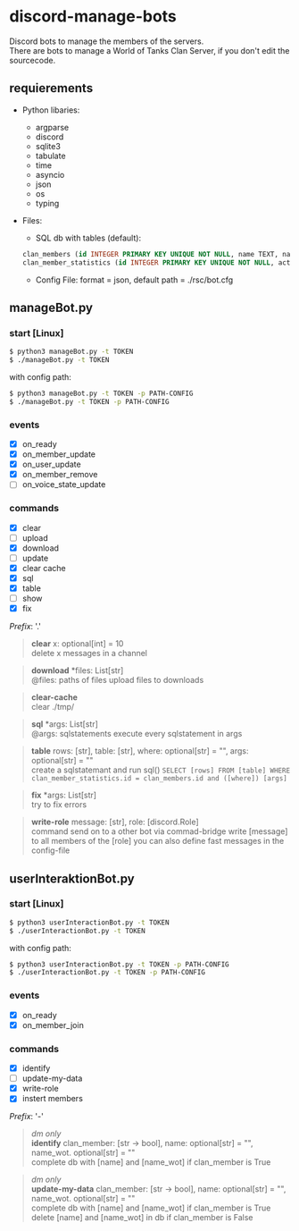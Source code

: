 # discord-manage-bots
Discord bots to manage the members of the servers.  
There are bots to manage a World of Tanks Clan Server, if you don't edit the sourcecode.

## requierements
- Python libaries:
  - argparse
  - discord
  - sqlite3
  - tabulate
  - time
  - asyncio
  - json
  - os
  - typing

- Files:
  - SQL db with tables (default):
  ```sql
  clan_members (id INTEGER PRIMARY KEY UNIQUE NOT NULL, name TEXT, name_discord TEXT, name_displayed TEXT, name_wot TEXT, identification   INTEGER DEFAULT 0)
  clan_member_statistics (id INTEGER PRIMARY KEY UNIQUE NOT NULL, active_days INTEGER DEFAULT 0, missed_extra_invitations INTEGER DEFAULT 0, last_active_date TEXT DEFAULT '', number_of_warnings INTEGER DEFAULT 0)
  ```
  - Config File: format = json, default path = ./rsc/bot.cfg

## manageBot.py

### start [Linux]
```sh
$ python3 manageBot.py -t TOKEN
$ ./manageBot.py -t TOKEN
```
with config path:
```sh
$ python3 manageBot.py -t TOKEN -p PATH-CONFIG
$ ./manageBot.py -t TOKEN -p PATH-CONFIG
```
### events

- [x] on_ready  
- [x] on_member_update  
- [x] on_user_update  
- [x] on_member_remove  
- [ ] on_voice_state_update  

### commands
  
- [x] clear  
- [ ] upload  
- [x] download  
- [ ] update  
- [x] clear cache  
- [x] sql  
- [x] table  
- [ ] show  
- [x] fix

_Prefix_: '.'  

> __clear__ x: optional[int] = 10  
> delete x messages in a channel  

> __download__ \*files: List[str]  
> @files: paths of files
> upload files to downloads  

> __clear-cache__  
> clear ./tmp/

> __sql__ \*args: List[str]  
> @args: sqlstatements
> execute every sqlstatement in args
  
> __table__ rows: [str], table: [str], where: optional[str] = "", args: optional[str] = ""  
> create a sqlstatemant and run sql()
> `SELECT [rows] FROM [table] WHERE clan_member_statistics.id = clan_members.id and ([where]) [args]`
  
> __fix__ \*args: List[str]  
> try to fix errors

> __write-role__ message: [str], role: [discord.Role]  
> command send on to a other bot via commad-bridge
> write [message] to all members of the [role]
> you can also define fast messages in the config-file

## userInteraktionBot.py

### start [Linux]
```sh
$ python3 userInteractionBot.py -t TOKEN
$ ./userInteractionBot.py -t TOKEN
```
with config path:
```sh
$ python3 userInteractionBot.py -t TOKEN -p PATH-CONFIG
$ ./userInteractionBot.py -t TOKEN -p PATH-CONFIG
```

### events

- [x] on_ready  
- [x] on_member_join   
  
### commands

- [x] identify  
- [ ] update-my-data  
- [x] write-role
- [x] instert members  

_Prefix_: '-'  

> _dm only_  
> __identify__ clan_member: [str -> bool], name: optional[str] = "", name_wot. optional[str] = ""  
> complete db with [name] and [name_wot] if clan_member is True

> _dm only_  
> __update-my-data__ clan_member: [str -> bool], name: optional[str] = "", name_wot. optional[str] = ""  
> complete db with [name] and [name_wot] if clan_member is True
> delete [name] and [name_wot] in db if clan_member is False
